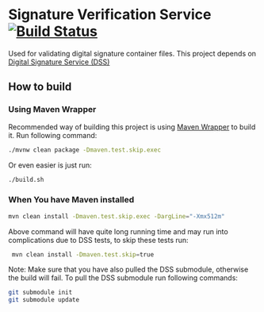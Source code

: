 # Signature Verification Service [![Build Status](https://travis-ci.org/open-eid/SiVa.svg?branch=develop)](https://travis-ci.org/open-eid/SiVa)

Used for validating digital signature container files.
This project depends on [Digital Signature Service (DSS)](https://github.com/esig/dss)

How to build
------------

### Using Maven Wrapper

Recommended way of building this project is using [Maven Wrapper](https://github.com/takari/maven-wrapper) to build it.
Run following command:

```bash
./mvnw clean package -Dmaven.test.skip.exec
```

Or even easier is just run:

```bash
./build.sh
```

### When You have Maven installed

```bash
mvn clean install -Dmaven.test.skip.exec -DargLine="-Xmx512m"
```

Above command will have quite long running time and may run into complications due to DSS tests, to skip these tests run:
```bash
 mvn clean install -Dmaven.test.skip=true
```

Note: Make sure that you have also pulled the DSS submodule, otherwise the build will fail.
To pull the DSS submodule run following commands:

```bash
git submodule init
git submodule update
```

